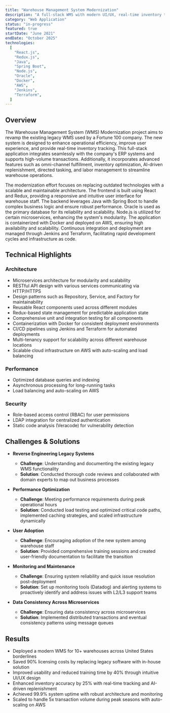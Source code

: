 ```yaml
---
title: "Warehouse Management System Modernization"
description: "A full-stack WMS with modern UI/UX, real-time inventory tracking, and seamless integration with existing ERP systems in a Fortune 100 company."
category: "Web Application"
status: "in-progress"
featured: true
startDate: "June 2021"
endDate: "October 2025"
technologies:
  [
    "React.js",
    "Redux.js",
    "Java",
    "Spring Boot",
    "Node.js",
    "Oracle",
    "Docker",
    "AWS",
    "Jenkins",
    "Terraform",
  ]
---
```


## Overview

The Warehouse Management System (WMS) Modernization project aims to revamp the existing legacy WMS used by a Fortune 100 company. The new system is designed to enhance operational efficiency, improve user experience, and provide real-time inventory tracking. This full-stack application integrates seamlessly with the company's ERP systems and supports high-volume transactions. Additionally, it incorporates advanced features such as omni-channel fulfillment, inventory optimization, AI-driven replenishment, directed tasking, and labor management to streamline warehouse operations.

The modernization effort focuses on replacing outdated technologies with a scalable and maintainable architecture. The frontend is built using React and Redux, providing a responsive and intuitive user interface for warehouse staff. The backend leverages Java with Spring Boot to handle complex business logic and ensure robust performance. Oracle is used as the primary database for its reliability and scalability. Node.js is utilized for certain microservices, enhancing the system's modularity. The application is containerized with Docker and deployed on AWS, ensuring high availability and scalability. Continuous integration and deployment are managed through Jenkins and Terraform, facilitating rapid development cycles and infrastructure as code.

## Technical Highlights

### Architecture

- Microservices architecture for modularity and scalability
- RESTful API design with various services communicating via HTTP/HTTPS
- Design patterns such as Repository, Service, and Factory for maintainability
- Reusable React components used across different modules
- Redux-based state management for predictable application state
- Comprehensive unit and integration testing for all components
- Containerization with Docker for consistent deployment environments
- CI/CD pipelines using Jenkins and Terraform for automated deployments
- Multi-tenancy support for scalability across different warehouse locations
- Scalable cloud infrastructure on AWS with auto-scaling and load balancing

### Performance

- Optimized database queries and indexing
- Asynchronous processing for long-running tasks
- Load balancing and auto-scaling on AWS

### Security

- Role-based access control (RBAC) for user permissions
- LDAP integration for centralized authentication
- Static code analysis (Veracode) for vulnerability detection

## Challenges & Solutions

- **Reverse Engineering Legacy Systems**  
  - **Challenge**: Understanding and documenting the existing legacy WMS functionality
  - **Solution**: Conducted thorough code reviews and collaborated with domain experts to map out business processes

- **Performance Optimization**
  - **Challenge**: Meeting performance requirements during peak operational hours
  - **Solution**: Conducted load testing and optimized critical code paths, implemented caching strategies, and scaled infrastructure dynamically

- **User Adoption**
  - **Challenge**: Encouraging adoption of the new system among warehouse staff
  - **Solution**: Provided comprehensive training sessions and created user-friendly documentation to facilitate the transition

- **Monitoring and Maintenance**
  - **Challenge**: Ensuring system reliability and quick issue resolution post-deployment
  - **Solution**: Set up monitoring tools (Datadog) and alerting systems to proactively identify and address issues with L2/L3 support teams
  
- **Data Consistency Across Microservices**
  - **Challenge**: Ensuring data consistency across microservices
  - **Solution**: Implemented distributed transactions and eventual consistency patterns using message queues

## Results

- Deployed a modern WMS for 10+ warehouses across United States borderlines
- Saved 90% licensing costs by replacing legacy software with in-house solution
- Improved usability and reduced training time by 40% through intuitive UI/UX design
- Enhanced inventory accuracy by 25% with real-time tracking and AI-driven replenishment
- Achieved 99.9% system uptime with robust architecture and monitoring
- Scaled to handle 5x transaction volume during peak seasons with auto-scaling on AWS
